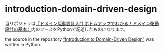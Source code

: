 # introduction-domain-driven-design
当リポジトリは[『ドメイン駆動設計入門 ボトムアップでわかる！ドメイン駆動設計の基本』](https://www.amazon.co.jp/dp/B082WXZVPC/)内のソースをPythonで記述したものになります。

the source in the repository [“Introduction to Domain-Driven Design”](https://www.amazon.co.jp/dp/B082WXZVPC/) was written in Python.